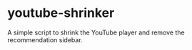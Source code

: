 # youtube-shrinker
A simple script to shrink the YouTube player and remove the recommendation sidebar.
